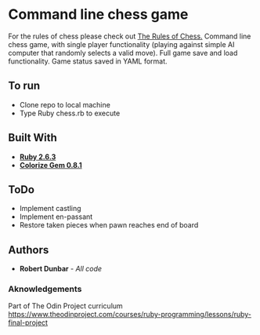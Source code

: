 # Command line chess game

For the rules of chess please check out [The Rules of Chess.](https://www.chessvariants.com/d.chess/chess.html)
Command line chess game, with single player functionality (playing against simple AI computer that randomly selects a valid move).
Full game save and load functionality. Game status saved in YAML format.

## To run
* Clone repo to local machine
* Type Ruby chess.rb to execute

## Built With

* [**Ruby 2.6.3**](https://www.ruby-lang.org/en/)
* [**Colorize Gem 0.8.1**](https://rubygems.org/gems/colorize/versions/0.8.1)

## ToDo

* Implement castling
* Implement en-passant
* Restore taken pieces when pawn reaches end of board

## Authors

* **Robert Dunbar** - *All code*

### Aknowledgements

Part of The Odin Project curriculum https://www.theodinproject.com/courses/ruby-programming/lessons/ruby-final-project



